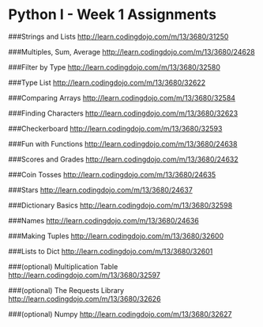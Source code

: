 # Python I - Week 1 Assignments

###Strings and Lists
http://learn.codingdojo.com/m/13/3680/31250

###Multiples, Sum, Average
http://learn.codingdojo.com/m/13/3680/24628

###Filter by Type
http://learn.codingdojo.com/m/13/3680/32580

###Type List
http://learn.codingdojo.com/m/13/3680/32622

###Comparing Arrays
http://learn.codingdojo.com/m/13/3680/32584

###Finding Characters
http://learn.codingdojo.com/m/13/3680/32623

###Checkerboard
http://learn.codingdojo.com/m/13/3680/32593

###Fun with Functions
http://learn.codingdojo.com/m/13/3680/24638

###Scores and Grades
http://learn.codingdojo.com/m/13/3680/24632

###Coin Tosses
http://learn.codingdojo.com/m/13/3680/24635

###Stars
http://learn.codingdojo.com/m/13/3680/24637

###Dictionary Basics
http://learn.codingdojo.com/m/13/3680/32598

###Names
http://learn.codingdojo.com/m/13/3680/24636

###Making Tuples
http://learn.codingdojo.com/m/13/3680/32600

###Lists to Dict
http://learn.codingdojo.com/m/13/3680/32601

###(optional) Multiplication Table
http://learn.codingdojo.com/m/13/3680/32597

###(optional) The Requests Library
http://learn.codingdojo.com/m/13/3680/32626

###(optional) Numpy
http://learn.codingdojo.com/m/13/3680/32627
